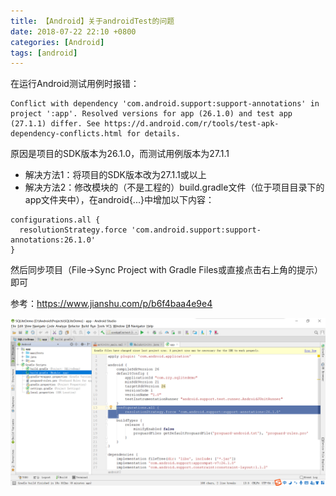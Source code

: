 ```yaml
---
title: 【Android】关于androidTest的问题
date: 2018-07-22 22:10 +0800
categories: [Android]
tags: [android]
---
```

在运行Android测试用例时报错：

```
Conflict with dependency 'com.android.support:support-annotations' in project ':app'. Resolved versions for app (26.1.0) and test app (27.1.1) differ. See https://d.android.com/r/tools/test-apk-dependency-conflicts.html for details.
```

原因是项目的SDK版本为26.1.0，而测试用例版本为27.1.1
* 解决方法1：将项目的SDK版本改为27.1.1或以上
* 解决方法2：修改模块的（不是工程的）build.gradle文件（位于项目目录下的app文件夹中），在android{...}中增加以下内容：

```
configurations.all {
  resolutionStrategy.force 'com.android.support:support-annotations:26.1.0'
}
```

然后同步项目（File->Sync Project with Gradle Files或直接点击右上角的提示）即可

参考：<https://www.jianshu.com/p/b6f4baa4e9e4>

![修复androidTest问题](/assets/images/android-test-problem/修复androidTest问题.png)
